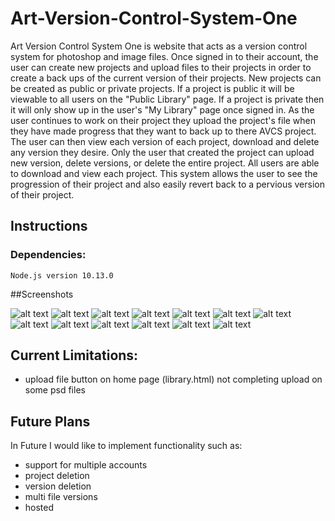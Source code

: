# Art-Version-Control-System-One
Art Version Control System One is website that acts as a version control system for photoshop and image files. Once signed in to their account, the user can create new projects and upload files to their projects in order to create a back ups of the current version of their projects. New projects can be created as public or private projects. If a project is public it will be viewable to all users on the "Public Library" page. If a project is private then it will only show up in the user's "My Library" page once signed in. As the user continues to work on their project they upload the project's file when they have made progress that they want to back up to there AVCS project. The user can then view each version of each project, download and delete any version they desire. Only the user that created the project can upload new version, delete versions, or delete the entire project. All users are able to download and view each project. This system allows the user to see the progression of their project and also easily revert back to a pervious version of their project.

## Instructions
### Dependencies:
  ```Node.js version 10.13.0```

##Screenshots

![alt text](https://raw.githubusercontent.com/TheUzbekistan/Art-Version-Control-System-One/master/screenshots/Screenshot1-homepagedefault.png "Screenshot1")
![alt text](https://raw.githubusercontent.com/TheUzbekistan/Art-Version-Control-System-One/master/screenshots/Screenshot2-signup.png "Screenshot2")
![alt text](https://raw.githubusercontent.com/TheUzbekistan/Art-Version-Control-System-One/master/screenshots/Screenshot3-signin.png "Screenshot3")
![alt text](https://raw.githubusercontent.com/TheUzbekistan/Art-Version-Control-System-One/master/screenshots/Screenshot4-mylibrary.png "Screenshot4")
![alt text](https://raw.githubusercontent.com/TheUzbekistan/Art-Version-Control-System-One/master/screenshots/Screenshot5-libraryswitcher.png "Screenshot5")
![alt text](https://raw.githubusercontent.com/TheUzbekistan/Art-Version-Control-System-One/master/screenshots/Screenshot6-publiclibrarysignedin.png "Screenshot6")
![alt text](https://raw.githubusercontent.com/TheUzbekistan/Art-Version-Control-System-One/master/screenshots/Screenshot7-createnewproject.png "Screenshot7")
![alt text](https://raw.githubusercontent.com/TheUzbekistan/Art-Version-Control-System-One/master/screenshots/Screenshot8-detailedviewsignedin.png "Screenshot8")
![alt text](https://raw.githubusercontent.com/TheUzbekistan/Art-Version-Control-System-One/master/screenshots/Screenshot9-viewoptionswitcher.png "Screenshot9")
![alt text](https://raw.githubusercontent.com/TheUzbekistan/Art-Version-Control-System-One/master/screenshots/Screenshot10-deleteversion.png "Screenshot10")
![alt text](https://raw.githubusercontent.com/TheUzbekistan/Art-Version-Control-System-One/master/screenshots/Screenshot11-deleteproject.png "Screenshot11")
![alt text](https://raw.githubusercontent.com/TheUzbekistan/Art-Version-Control-System-One/master/screenshots/Screenshot12-search.png "Screenshot12")
![alt text](https://raw.githubusercontent.com/TheUzbekistan/Art-Version-Control-System-One/master/screenshots/Screenshot13-notsignedindetails.png "Screenshot13")


## Current Limitations:
  - upload file button on home page (library.html) not completing upload on some psd files
## Future Plans
In Future I would like to implement functionality such as:
  - support for multiple accounts
  - project deletion
  - version deletion
  - multi file versions
  - hosted
